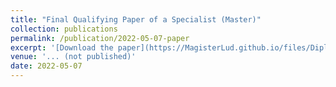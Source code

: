 ```yaml
---
title: "Final Qualifying Paper of a Specialist (Master)"
collection: publications
permalink: /publication/2022-05-07-paper
excerpt: '[Download the paper](https://MagisterLud.github.io/files/Diploma/Thesis.pdf)'
venue: '... (not published)'
date: 2022-05-07
---
```


